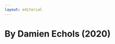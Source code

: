 ```yaml
---
layout: editorial
---
```


# By Damien Echols (2020)

<figure><img src="../../../../../../.gitbook/assets/Screenshot 2023-10-22 at 4.20.40 PM.png" alt=""><figcaption></figcaption></figure>
